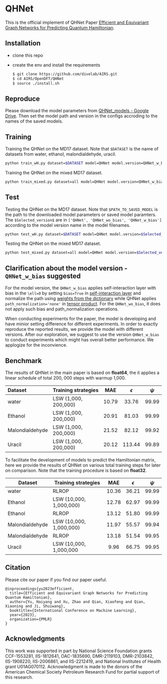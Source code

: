 # QHNet

This is the official implement of QHNet Paper [Efficient and Equivariant Graph Networks for Predicting Quantum Hamiltonian](https://arxiv.org/pdf/2306.04922.pdf).

## Installation

- clone this repo
- create the env and install the requirements
  
  ```bash
  $ git clone https://github.com/divelab/AIRS.git
  $ cd AIRS/OpenDFT/QHNet
  $ source ./install.sh
  ```

## Reproduce

Please download the model parameters from [QHNet_models - Google Drive](https://drive.google.com/drive/folders/1GzJimKOaxU-fiyhgKVWWaJ5juNqbJT3N?usp=sharing).
Then set the model path and version in the configs accroding to the names of the saved models.

## Training

Training the QHNet on the MD17 dataset. Note that `$DATASET` is the name of datasets from water, ethanol, malondialdehyde, uracil.
```bash
python train_wH.py dataset=$DATASET model=QHNet model.version=QHNet_w_bias
```

Training the QHNet on the mixed MD17 dataset.
```bash
python train_mixed.py dataset=all model=QHNet model.version=QHNet_w_bias
```

## Test

Testing the QHNet on the MD17 dataset. Note that `$PATH_TO_SAVED_MODEL` is the path to the downloaded model parameters or saved model paramters. The `$Selected_version$` are in `['QHNet', 'QHNet_wo_bias', 'QHNet_w_bias']` according to the model version name in the model filenames. 
```bash
python test_wH.py dataset=$DATASET model=QHNet model.version=$Selected_version model_path=$PATH_TO_SAVED_MODEL
```

Testing the QHNet on the mixed MD17 dataset. 
```bash
python test_mixed.py dataset=all model=QHNet model.version=$Selected_version model_path=$PATH_TO_SAVED_MODEL
```

## Clarification about the model version - `QHNet_w_bias` suggested

For the model version, the `QHNet_w_bias` applies self-interaction layer with bias in the `\ell=0` by setting `bias=True` in [self-interaction layer](https://github.com/divelab/AIRS/blob/e1abc14bb9424f563e4ff1a4abd9be73a7b4b52f/OpenDFT/QHNet/models/ori_QHNet_with_bias.py#L178) and normalize the path using [weights from the dictionary](https://github.com/divelab/AIRS/blob/e1abc14bb9424f563e4ff1a4abd9be73a7b4b52f/OpenDFT/QHNet/models/ori_QHNet_with_bias.py#L65)  while QHNet applies `path_normalization='none'` in [tensor product](https://github.com/divelab/AIRS/blob/e1abc14bb9424f563e4ff1a4abd9be73a7b4b52f/OpenDFT/QHNet/models/QHNet.py#L131). For the `QHNet_wo_bias`, it does not apply such bias and path_normalization operations.

When conducting experiments for the paper, the model is developing and have minior setting difference for different experiments. In order to exactly reproduce the reported results, we provide the model with different versions. After our exploration, we suggest to use the version `QHNet_w_bias` to conduct experiments which might has overall better performance. We applogize for the inconvience.



## Benchmark

The results of QHNet in the main paper is based on **float64**, the it applies a linear schedule of total 200, 000 steps with warmup 1,000.

| Dataset         | Training strategies  | MAE   | $\epsilon$ | $\psi$ |
|:--------------- | -------------------- |:-----:|:----------:|:------:|
| water           | LSW (1,000, 200,000) | 10.79 | 33.76      | 99.99  |
| Ethanol         | LSW (1,000, 200,000) | 20.91 | 81.03      | 99.99  |
| Malondialdehyde | LSW (1,000, 200,000) | 21.52 | 82.12      | 99.92  |
| Uracil          | LSW (1,000, 200,000) | 20.12 | 113.44     | 99.89  |



To facilitate the development of models to predict the Hamiltonian matrix, 
here we provide the results of QHNet on various total training steps 
for later on comparison. Note that the training procedure is based on **float32**.

| Dataset         | Training strategies     | MAE   | $\epsilon$ | $\psi$ |
| --------------- | ----------------------- |:-----:|:----------:|:------:|
| water           | RLROP                   | 10.36 | 36.21      | 99.99  |
| Ethanol         | LSW (10,000, 1,000,000) | 12.78 | 62.97      | 99.99  |
| Ethanol         | RLROP                   | 13.12 | 51.80      | 99.99  |
| Malondialdehyde | LSW (10,000, 1,000,000) | 11.97 | 55.57      | 99.94  |
| Malondialdehyde | RLROP                   | 13.18 | 51.54      | 99.95  |
| Uracil          | LSW (10,000, 1,000,000  | 9.96  | 66.75      | 99.95  |





## Citation

Please cite our paper if you find our paper useful.
```
@inproceedings{yu2023efficient,
  title={Efficient and Equivariant Graph Networks for Predicting Quantum Hamiltonian},
  author={Yu, Haiyang and Xu, Zhao and Qian, Xiaofeng and Qian, Xiaoning and Ji, Shuiwang},
  booktitle={International Conference on Machine Learning},
  year={2023},
  organization={PMLR}
}
```

## Acknowledgments

This work was supported in part by National Science Foundation grants CCF-1553281, IIS-1812641, OAC-1835690, DMR-2119103, DMR-2103842, IIS-1908220, IIS-2006861, and IIS-2212419, and National Institutes of Health grant U01AG070112. Acknowledgment is made to the donors of the American Chemical Society Petroleum Research Fund for partial support of this research.

